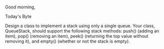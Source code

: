 Good morning,

Today's Byte

Design a class to implement a stack using only a single queue. Your class, QueueStack, should support the following stack methods: push() (adding an item), pop() (removing an item), peek() (returning the top value without removing it), and empty() (whether or not the stack is empty).
